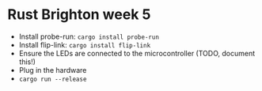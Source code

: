# Rust Brighton week 5

- Install probe-run: `cargo install probe-run`
- Install flip-link: `cargo install flip-link`
- Ensure the LEDs are connected to the microcontroller (TODO, document this!)
- Plug in the hardware
- `cargo run --release`
